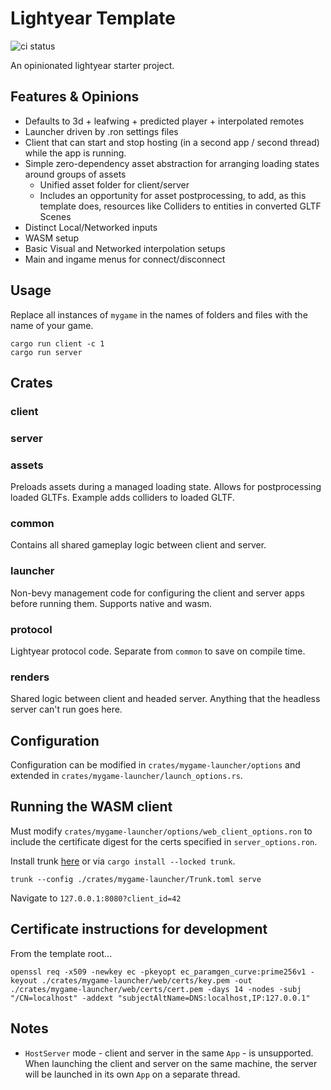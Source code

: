 # Lightyear Template

![ci status](https://github.com/piefayth/lightyear-template/actions/workflows/ci.yaml/badge.svg)

An opinionated lightyear starter project.

## Features & Opinions
- Defaults to 3d + leafwing + predicted player + interpolated remotes
- Launcher driven by .ron settings files
- Client that can start and stop hosting (in a second app / second thread) while the app is running.
- Simple zero-dependency asset abstraction for arranging loading states around groups of assets
    - Unified asset folder for client/server
    - Includes an opportunity for asset postprocessing, to add, as this template does, resources like Colliders to entities in converted GLTF Scenes
- Distinct Local/Networked inputs
- WASM setup
- Basic Visual and Networked interpolation setups
- Main and ingame menus for connect/disconnect

## Usage

Replace all instances of `mygame` in the names of folders and files with the name of your game. 

```
cargo run client -c 1
cargo run server
```

## Crates

### client

### server

### assets
Preloads assets during a managed loading state. Allows for postprocessing loaded GLTFs. Example adds colliders to loaded GLTF.

### common 
Contains all shared gameplay logic between client and server.

### launcher
Non-bevy management code for configuring the client and server apps before running them. Supports native and wasm.

### protocol
Lightyear protocol code. Separate from `common` to save on compile time.

### renders
Shared logic between client and headed server. Anything that the headless server can't run goes here.


## Configuration

Configuration can be modified in `crates/mygame-launcher/options` and extended in `crates/mygame-launcher/launch_options.rs`.

## Running the WASM client

Must modify `crates/mygame-launcher/options/web_client_options.ron` to include the certificate digest for the certs specified in `server_options.ron`.

Install trunk [here](https://trunkrs.dev/) or via `cargo install --locked trunk`.

```
trunk --config ./crates/mygame-launcher/Trunk.toml serve
```

Navigate to `127.0.0.1:8080?client_id=42`

## Certificate instructions for development

From the template root...

```
openssl req -x509 -newkey ec -pkeyopt ec_paramgen_curve:prime256v1 -keyout ./crates/mygame-launcher/web/certs/key.pem -out ./crates/mygame-launcher/web/certs/cert.pem -days 14 -nodes -subj "/CN=localhost" -addext "subjectAltName=DNS:localhost,IP:127.0.0.1"
```

## Notes

- `HostServer` mode - client and server in the same `App` - is unsupported. When launching the client and server on the same machine, the server will be launched in its own `App` on a separate thread.
